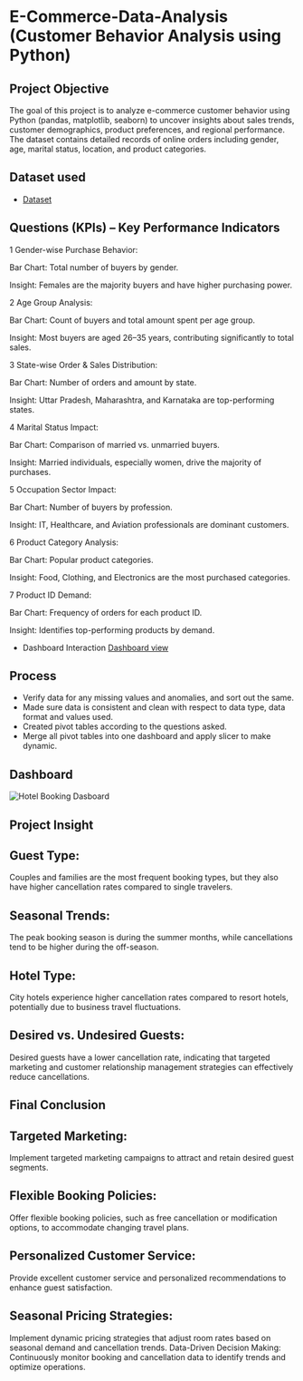# E-Commerce-Data-Analysis (Customer Behavior Analysis using Python)
## Project Objective
The goal of this project is to analyze e-commerce customer behavior using Python (pandas, matplotlib, seaborn) to uncover insights about sales trends, customer demographics, product preferences, and regional performance. The dataset contains detailed records of online orders including gender, age, marital status, location, and product categories.
## Dataset used
- <a href="https://github.com/mrtaha23/Data-analyst-E-Commerce-Sales-Using-Python-/blob/main/E-Commerce%20Sales.csv">Dataset</a>

## Questions (KPIs) – Key Performance Indicators
1 Gender-wise Purchase Behavior:

Bar Chart: Total number of buyers by gender.

Insight: Females are the majority buyers and have higher purchasing power.

2 Age Group Analysis:

Bar Chart: Count of buyers and total amount spent per age group.

Insight: Most buyers are aged 26–35 years, contributing significantly to total sales.

3 State-wise Order & Sales Distribution:

Bar Chart: Number of orders and amount by state.

Insight: Uttar Pradesh, Maharashtra, and Karnataka are top-performing states.

4 Marital Status Impact:

Bar Chart: Comparison of married vs. unmarried buyers.

Insight: Married individuals, especially women, drive the majority of purchases.

5 Occupation Sector Impact:

Bar Chart: Number of buyers by profession.

Insight: IT, Healthcare, and Aviation professionals are dominant customers.

6 Product Category Analysis:

Bar Chart: Popular product categories.

Insight: Food, Clothing, and Electronics are the most purchased categories.

7 Product ID Demand:

Bar Chart: Frequency of orders for each product ID.

Insight: Identifies top-performing products by demand.


- Dashboard Interaction <a href="https://github.com/mrtaha23/Data-analyst-Hotel-Booking-Dashboard-/blob/main/Hotel%20Booking%20Dasboard.jpg">Dashboard view </a>

## Process
- Verify data for any missing values and anomalies, and sort out the same.
- Made sure data is consistent and clean with respect to data type, data format and values used.
- Created pivot tables according to the questions asked.
- Merge all pivot tables into one dashboard and apply slicer to make dynamic.

## Dashboard
![Hotel Booking Dasboard](https://github.com/user-attachments/assets/95029133-cb45-4c69-b8e6-d58944fe1612)


## Project Insight

## Guest Type: 
Couples and families are the most frequent booking types, but they also have higher cancellation rates compared to single travelers.
## Seasonal Trends: 
The peak booking season is during the summer months, while cancellations tend to be higher during the off-season.
## Hotel Type: 
City hotels experience higher cancellation rates compared to resort hotels, potentially due to business travel fluctuations.
## Desired vs. Undesired Guests: 
Desired guests have a lower cancellation rate, indicating that targeted marketing and customer relationship management strategies can effectively reduce cancellations.


## Final Conclusion

## Targeted Marketing: 
Implement targeted marketing campaigns to attract and retain desired guest segments.
## Flexible Booking Policies: 
Offer flexible booking policies, such as free cancellation or modification options, to accommodate changing travel plans.
## Personalized Customer Service: 
Provide excellent customer service and personalized recommendations to enhance guest satisfaction.
## Seasonal Pricing Strategies: 
Implement dynamic pricing strategies that adjust room rates based on seasonal demand and cancellation trends.
Data-Driven Decision Making: Continuously monitor booking and cancellation data to identify trends and optimize operations.

